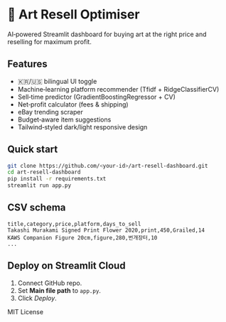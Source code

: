 # 🎨 Art Resell Optimiser

AI‑powered Streamlit dashboard for buying art at the right price and reselling for maximum profit.

## Features
- 🇰🇷/🇺🇸 bilingual UI toggle
- Machine‑learning platform recommender (Tfidf + RidgeClassifierCV)
- Sell‑time predictor (GradientBoostingRegressor + CV)
- Net‑profit calculator (fees & shipping)
- eBay trending scraper
- Budget‑aware item suggestions
- Tailwind‑styled dark/light responsive design

## Quick start

```bash
git clone https://github.com/<your‑id>/art-resell-dashboard.git
cd art-resell-dashboard
pip install -r requirements.txt
streamlit run app.py
```

## CSV schema

```csv
title,category,price,platform,days_to_sell
Takashi Murakami Signed Print Flower 2020,print,450,Grailed,14
KAWS Companion Figure 20cm,figure,280,번개장터,10
...
```

## Deploy on Streamlit Cloud
1. Connect GitHub repo.
2. Set **Main file path** to `app.py`.
3. Click *Deploy*.

MIT License
